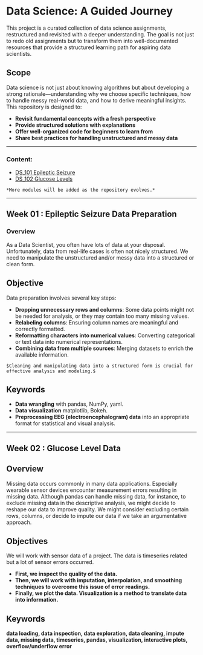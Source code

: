 # Data Science: A Guided Journey

This project is a curated collection of data science assignments, restructured and revisited with a deeper understanding. The goal is not just to redo old assignments but to transform them into well-documented resources that provide a structured learning path for aspiring data scientists.

## Scope
Data science is not just about knowing algorithms but about developing a strong rationale—understanding why we choose specific techniques, how to handle messy real-world data, and how to derive meaningful insights. This repository is designed to:

- **Revisit fundamental concepts with a fresh perspective**
- **Provide structured solutions with explanations**
- **Offer well-organized code for beginners to learn from**
- **Share best practices for handling unstructured and messy data**

---

### Content:
- [DS_101 Epileptic Seizure](#week-01-epileptic-seizure-data-preparation)  
- [DS_102 Glucose Levels](#week-02-glucose-level-data)

`*More modules will be added as the repository evolves.* `

---
## Week 01 : Epileptic Seizure Data Preparation

### Overview
As a Data Scientist, you often have lots of data at your disposal. Unfortunately, data from real-life cases is often not nicely structured. We need to manipulate the unstructured and/or messy data into a structured or clean form.

## Objective
Data preparation involves several key steps:
- **Dropping unnecessary rows and columns**: Some data points might not be needed for analysis, or they may contain too many missing values.
- **Relabeling columns**: Ensuring column names are meaningful and correctly formatted.
- **Reformatting characters into numerical values**: Converting categorical or text data into numerical representations.
- **Combining data from multiple sources**: Merging datasets to enrich the available information.

`$Cleaning and manipulating data into a structured form is crucial for effective analysis and modeling.$`

## Keywords
- **Data wrangling** with pandas, NumPy, yaml.
- **Data visualization** matplotlib, Bokeh.
- **Preprocessing EEG (electroencephalogram) data** into an appropriate format for statistical and visual analysis.

---

## Week 02 : Glucose Level Data

## Overview
Missing data occurs commonly in many data applications. Especially wearable sensor devices encounter measurement errors resulting in missing data. Although pandas can handle missing data, for instance, to exclude missing data in the descriptive analysis, we might decide to reshape our data to improve quality. We might consider excluding certain rows, columns, or decide to impute our data if we take an argumentative approach.

## Objectives
We will work with sensor data of a project. The data is timeseries related but a lot of sensor errors occurred.
- **First, we inspect the quality of the data.**
- **Then, we will work with imputation, interpolation, and smoothing techniques to overcome this issue of error readings.**
- **Finally, we plot the data. Visualization is a method to translate data into information.**

## Keywords
**data loading, data inspection, data exploration, data cleaning, impute data, missing data, timeseries, pandas, visualization, interactive plots, overflow/underflow error**